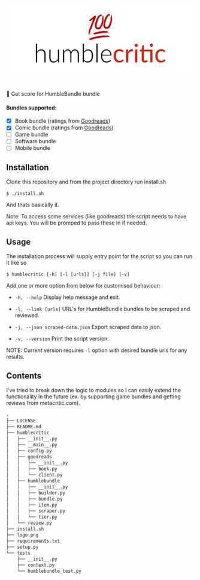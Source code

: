 <p align=center>
<a href="">
<img height=180 alt="" src="logo.png">
</a>
</p>
<p align=center>
    <a href=""><img alt="" src="https://img.shields.io/badge/python-v3.6.3-blue.svg"></a>
<a href="https://www.codacy.com?utm_source=github.com&amp;utm_medium=referral&amp;utm_content=witekbobrowski/humblecritic&amp;utm_campaign=Badge_Grade">
    <img alt="" src="https://api.codacy.com/project/badge/Grade/03b0f1b8ea64492e9a11291d274f1348">
</a>
</p>

💯 Get score for HumbleBundle bundle

#### Bundles supported:

- [x] Book bundle (ratings from [Goodreads](https://www.goodreads.com))
- [x] Comic bundle (ratings from [Goodreads](https://www.goodreads.com))
- [ ] Game bundle
- [ ] Software bundle
- [ ] Mobile bundle

## Installation

Clone this repository and from the project directory run install.sh

```
$ ./install.sh
```

And thats basically it.

Note: To access some services (like goodreads) the script needs to have api keys. You will be promped to pass these in if needed.

## Usage

The installation process will supply entry point for the script so you can run it like so

```
$ humblecritic [-h] [-l [urls]] [-j file] [-v]
```

Add one or more option from below for customised behaviour:

- `-h, --help` Display help message and exit.

- `-l, --link [urls]` URL's for HumbleBundle bundles to be scraped and reviewed.

- `-j, --json scraped-data.json` Export scraped data to json.

- `-v, --version` Print the script version.

NOTE: Current version requires `-l` option with desired bundle urls for any results.

## Contents

I've tried to break down the logic to modules so I can easily extend the functionality in the future (ex. by supporting game bundles and getting reviews from metacritic.com).

```
.
├── LICENSE
├── README.md
├── humblecritic
│   ├── __init__.py
│   ├── __main__.py
│   ├── config.py
│   ├── goodreads
│   │   ├── __init__.py
│   │   ├── book.py
│   │   └── client.py
│   ├── humblebundle
│   │   ├── __init__.py
│   │   ├── builder.py
│   │   ├── bundle.py
│   │   ├── item.py
│   │   ├── scraper.py
│   │   └── tier.py
│   └── review.py
├── install.sh
├── logo.png
├── requirements.txt
├── setup.py
└── tests
    ├── __init__.py
    ├── context.py
    └── humblebundle_test.py
```
